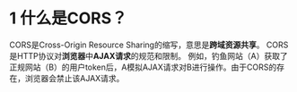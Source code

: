 # 1 什么是CORS？
CORS是Cross-Origin Resource Sharing的缩写，意思是**跨域资源共享**。
CORS是HTTP协议对**浏览器**中**AJAX请求**的规范和限制。
例如，钓鱼网站（A）获取了正规网站（B）的用户token后，A模拟AJAX请求对B进行操作。由于CORS的存在，浏览器会禁止该AJAX请求。

